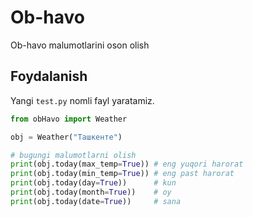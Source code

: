 # Ob-havo
Ob-havo malumotlarini oson olish

## Foydalanish
Yangi `test.py` nomli fayl yaratamiz.
```python
from obHavo import Weather

obj = Weather("Ташкентe")

# bugungi malumotlarni olish
print(obj.today(max_temp=True)) # eng yuqori harorat
print(obj.today(min_temp=True)) # eng past harorat
print(obj.today(day=True))      # kun
print(obj.today(month=True))    # oy
print(obj.today(date=True))     # sana

```
